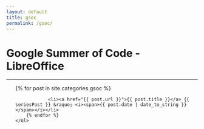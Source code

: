 ```yaml
---
layout: default
title: gsoc
permalink: /gsoc/
---
```


<div id="home">
    <h1>Google Summer of Code - LibreOffice </h1>
    <hr />
    <ol class="gsoc">
		{% for post in site.categories.gsoc %}

     			<li><a href="{{ post.url }}">{{ post.title }}</a> {{ seriesPost }} &raquo; <i><span>{{ post.date | date_to_string }}</span></i></li>
		{% endfor %}     
	</ol>


</div>
<!-- end #home -->
